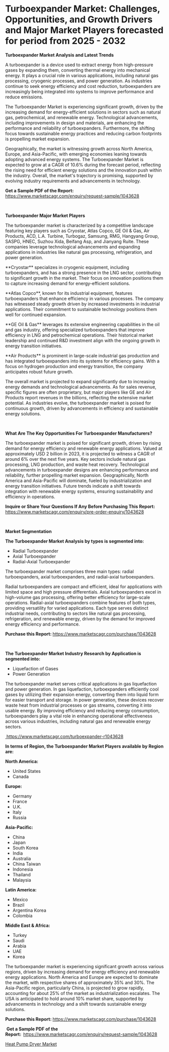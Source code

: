 <p><h1>Turboexpander Market: Challenges, Opportunities, and Growth Drivers and Major Market Players forecasted for period from 2025 - 2032</h1></p><p><strong>Turboexpander Market Analysis and Latest Trends</strong></p>
<p><p>A turboexpander is a device used to extract energy from high-pressure gases by expanding them, converting thermal energy into mechanical energy. It plays a crucial role in various applications, including natural gas processing, cryogenic processes, and power generation. As industries continue to seek energy efficiency and cost reduction, turboexpanders are increasingly being integrated into systems to improve performance and reduce emissions.</p><p>The Turboexpander Market is experiencing significant growth, driven by the increasing demand for energy-efficient solutions in sectors such as natural gas, petrochemical, and renewable energy. Technological advancements, including improvements in design and materials, are enhancing the performance and reliability of turboexpanders. Furthermore, the shifting focus towards sustainable energy practices and reducing carbon footprints is propelling market expansion.</p><p>Geographically, the market is witnessing growth across North America, Europe, and Asia-Pacific, with emerging economies leaning towards adopting advanced energy systems. The Turboexpander Market is expected to grow at a CAGR of 10.6% during the forecast period, reflecting the rising need for efficient energy solutions and the innovation push within the industry. Overall, the market's trajectory is promising, supported by evolving industry requirements and advancements in technology.</p></p>
<p><strong>Get a Sample PDF of the Report:&nbsp;</strong> <a href="https://www.marketscagr.com/enquiry/request-sample/1043628?utm_campaign=3292&utm_medium=2&utm_source=Github&utm_content=ia&utm_term=10042025&utm_id=turboexpander">https://www.marketscagr.com/enquiry/request-sample/1043628</a></p>
<p>&nbsp;</p>
<p><strong>Turboexpander Major Market Players</strong></p>
<p><p>The turboexpander market is characterized by a competitive landscape featuring key players such as Cryostar, Atlas Copco, GE Oil & Gas, Air Products, ACD, L.A. Turbine, Turbogaz, Samsung, RMG, Hangyang Group, SASPG, HNEC, Suzhou Xida, Beifang Asp, and Jianyang Ruite. These companies leverage technological advancements and expanding applications in industries like natural gas processing, refrigeration, and power generation.</p><p>**Cryostar** specializes in cryogenic equipment, including turboexpanders, and has a strong presence in the LNG sector, contributing to significant growth in the market. Their focus on innovation positions them to capture increasing demand for energy-efficient solutions.</p><p>**Atlas Copco**, known for its industrial equipment, features turboexpanders that enhance efficiency in various processes. The company has witnessed steady growth driven by increased investments in industrial applications. Their commitment to sustainable technology positions them well for continued expansion.</p><p>**GE Oil & Gas** leverages its extensive engineering capabilities in the oil and gas industry, offering specialized turboexpanders that improve efficiency in LNG and petrochemical operations. Their historical market leadership and continued R&D investment align with the ongoing growth in energy transition initiatives.</p><p>**Air Products** is prominent in large-scale industrial gas production and has integrated turboexpanders into its systems for efficiency gains. With a focus on hydrogen production and energy transition, the company anticipates robust future growth.</p><p>The overall market is projected to expand significantly due to increasing energy demands and technological advancements. As for sales revenue, specific figures are often proprietary, but major players like GE and Air Products report revenues in the billions, reflecting the extensive market potential. As industries evolve, the turboexpander market is poised for continuous growth, driven by advancements in efficiency and sustainable energy solutions.</p></p>
<p>&nbsp;</p>
<p><strong>What Are The Key Opportunities For Turboexpander Manufacturers?</strong></p>
<p><p>The turboexpander market is poised for significant growth, driven by rising demand for energy efficiency and renewable energy applications. Valued at approximately USD 2 billion in 2023, it is projected to witness a CAGR of around 6% over the next five years. Key sectors include natural gas processing, LNG production, and waste heat recovery. Technological advancements in turboexpander designs are enhancing performance and reliability, further propelling market expansion. Geographically, North America and Asia-Pacific will dominate, fueled by industrialization and energy transition initiatives. Future trends indicate a shift towards integration with renewable energy systems, ensuring sustainability and efficiency in operations.</p></p>
<p><strong>Inquire or Share Your Questions If Any Before Purchasing This Report:</strong> <a href="https://www.marketscagr.com/enquiry/pre-order-enquiry/1043628?utm_campaign=3292&utm_medium=2&utm_source=Github&utm_content=ia&utm_term=10042025&utm_id=turboexpander">https://www.marketscagr.com/enquiry/pre-order-enquiry/1043628</a></p>
<p>&nbsp;</p>
<p><strong>Market Segmentation</strong></p>
<p><strong>The Turboexpander Market Analysis by types is segmented into:</strong></p>
<p><ul><li>Radial Turboexpander</li><li>Axial Turboexpander</li><li>Radial-Axial Turboexpander</li></ul></p>
<p><p>The turboexpander market comprises three main types: radial turboexpanders, axial turboexpanders, and radial-axial turboexpanders. </p><p>Radial turboexpanders are compact and efficient, ideal for applications with limited space and high pressure differentials. Axial turboexpanders excel in high-volume gas processing, offering better efficiency for large-scale operations. Radial-axial turboexpanders combine features of both types, providing versatility for varied applications. Each type serves distinct industrial needs, contributing to sectors like natural gas processing, refrigeration, and renewable energy, driven by the demand for improved energy efficiency and performance.</p></p>
<p><strong>Purchase this Report:&nbsp;</strong><a href="https://www.marketscagr.com/purchase/1043628?utm_campaign=3292&utm_medium=2&utm_source=Github&utm_content=ia&utm_term=10042025&utm_id=turboexpander">https://www.marketscagr.com/purchase/1043628</a></p>
<p>&nbsp;</p>
<p><strong>The Turboexpander Market Industry Research by Application is segmented into:</strong></p>
<p><ul><li>Liquefaction of Gases</li><li>Power Generation</li></ul></p>
<p><p>The turboexpander market serves critical applications in gas liquefaction and power generation. In gas liquefaction, turboexpanders efficiently cool gases by utilizing their expansion energy, converting them into liquid form for easier transport and storage. In power generation, these devices recover waste heat from industrial processes or gas streams, converting it into usable energy. By improving efficiency and reducing energy consumption, turboexpanders play a vital role in enhancing operational effectiveness across various industries, including natural gas and renewable energy sectors.</p></p>
<p><a href="https://www.marketscagr.com/turboexpander-r1043628?utm_campaign=3292&utm_medium=2&utm_source=Github&utm_content=ia&utm_term=10042025&utm_id=turboexpander">&nbsp;https://www.marketscagr.com/turboexpander-r1043628</a></p>
<p><strong>In terms of Region, the Turboexpander Market Players available by Region are:</strong></p>
<p>
    <p> <strong> North America: </strong>
        <ul>
            <li>United States</li>
            <li>Canada</li>
        </ul>
        </p> 
    <p> <strong> Europe: </strong>
        <ul>
            <li>Germany</li>
            <li>France</li>
            <li>U.K.</li>
            <li>Italy</li>
            <li>Russia</li>
        </ul>
        </p> 
    <p> <strong> Asia-Pacific: </strong>
        <ul>
            <li>China</li>
            <li>Japan</li>
            <li>South Korea</li>
            <li>India</li>
            <li>Australia</li>
            <li>China Taiwan</li>
            <li>Indonesia</li>
            <li>Thailand</li>
            <li>Malaysia</li>
        </ul>
        </p> 
    <p> <strong> Latin America: </strong>
        <ul>
            <li>Mexico</li>
            <li>Brazil</li>
            <li>Argentina Korea</li>
            <li>Colombia</li>
        </ul>
        </p> 
    <p> <strong> Middle East & Africa: </strong>
        <ul>
            <li>Turkey</li>
            <li>Saudi</li>
            <li>Arabia</li>
            <li>UAE</li>
            <li>Korea</li>
        </ul>
    </p>
    </p>
<p><p>The turboexpander market is experiencing significant growth across various regions, driven by increasing demand for energy efficiency and renewable energy applications. North America and Europe are expected to dominate the market, with respective shares of approximately 35% and 30%. The Asia-Pacific region, particularly China, is projected to grow rapidly, accounting for about 25% of the market as industrialization escalates. The USA is anticipated to hold around 10% market share, supported by advancements in technology and a shift towards sustainable energy solutions.</p></p>
<p><strong>Purchase this Report: </strong><a href="https://www.marketscagr.com/purchase/1043628?utm_campaign=3292&utm_medium=2&utm_source=Github&utm_content=ia&utm_term=10042025&utm_id=turboexpander">https://www.marketscagr.com/purchase/1043628</a></p>
<p>&nbsp;<strong>Get a Sample PDF of the Report:&nbsp;&nbsp;</strong><a href="https://www.marketscagr.com/enquiry/request-sample/1043628?utm_campaign=3292&utm_medium=2&utm_source=Github&utm_content=ia&utm_term=10042025&utm_id=turboexpander">https://www.marketscagr.com/enquiry/request-sample/1043628</a></p>
<p><strong></strong></p>
<p><p><a href="https://github.com/leptouwrites/Market-Research-Report-List-1/blob/main/heat-pump-dryer-market.md?utm_campaign=3292&utm_medium=2&utm_source=Github&utm_content=ia&utm_term=10042025&utm_id=turboexpander">Heat Pump Dryer Market</a></p></p>